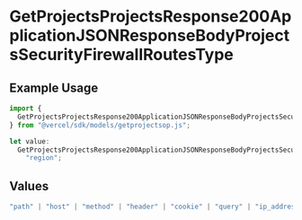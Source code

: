 # GetProjectsProjectsResponse200ApplicationJSONResponseBodyProjectsSecurityFirewallRoutesType

## Example Usage

```typescript
import {
  GetProjectsProjectsResponse200ApplicationJSONResponseBodyProjectsSecurityFirewallRoutesType,
} from "@vercel/sdk/models/getprojectsop.js";

let value:
  GetProjectsProjectsResponse200ApplicationJSONResponseBodyProjectsSecurityFirewallRoutesType =
    "region";
```

## Values

```typescript
"path" | "host" | "method" | "header" | "cookie" | "query" | "ip_address" | "protocol" | "scheme" | "environment" | "region" | "initial_request_path"
```